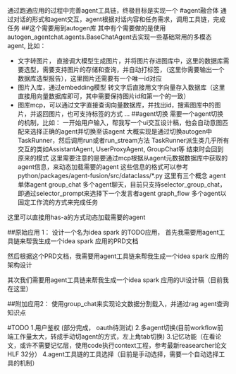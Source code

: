 通过跑通应用的过程中完善agent工具链，终极目标是实现一个
#agent融合体
通过对话的形式和agent交互，agent根据对话内容和任务需求，调用工具链，完成任务
##这个需要用到autogen库
其中有个需要做的是使用autogen_agentchat.agents.BaseChatAgent去实现一些基础常用的多模态agent,
比如：
- 文字转图片， 直接调大模型生成图片，并将图片存进图库中，这里的数据库需要选型，需要支持图片的存储和查询，并自动打标签，（这里你需要输出一个数据库选型报告），这里图片还需要有一个唯一id对应
- 图片入库，通过embedding模型 转文字后直接用文字向量存入数据库（这里直接用向量数据库即可，其中需要保持图片id和第一个的一致）
- 图库mcp，可以通过文字直接查询向量数据库，并找出id，搜索图库中的图片，并返回图片，也可支持标签的方式
...
##agent切换
需要一个agent切换的机制，比如：
一开始用户输入，帮我写一个ui交互设计稿，他会自动意图匹配来选择正确的agent并切换至该agent
大概实现是通过切换autogen中TaskRunner，然后调用run或者run_stream方法
TaskRunner派生类几乎所有交互的类如AssistantAgent, UserProxyAgent, GroupChat等
结束时会回到原来的模式
这里需要注意的是要通过mcp根据从agent元数据数据库中获取的agent信息，来动态加载需要的agent
这些信息的格式可以参考python/packages/agent-fusion/src/dataclass/*.py
这里有三个概念
agent 单体agent
group_chat 多个agent聊天，目前只支持selector_group_chat，即通过selector_prompt来选择下一个发言者agent
graph_flow 多个agent以固定工作流的方式来完成任务

这里可以直接用has-a的方式动态加载需要的agent

##原始应用 1：
设计一个名为idea spark 的TODO应用，
首先我需要用agent工具链来帮我生成一个idea spark 应用的PRD文档

然后根据这个PRD文档，我需要用agent工具链来帮我生成一个idea spark 应用的架构设计

其次我们需要用agent工具链来帮我生成一个idea spark 应用的UI设计稿（目前我在这里）


##附加应用2：
使用group_chat来实现论文数据分割载入，并通过rag agent查询知识点


#TODO
1.用户鉴权 (部分完成， oauth待测试)
2.多agent切换(目前workflow前端工作量太大，转成手动切agent的方式，左上角tab切换)
3.记忆功能（在看论文，或许不需要记忆层，使用code执行context工程，参考最新reasearcher论文HLF 32分）
4.agent工具链的工具选择（目前是手动选择，需要一个自动选择工具的机制）




